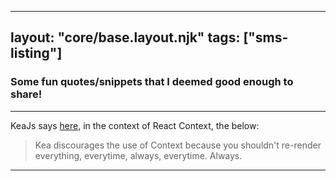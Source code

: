 ---
layout: "core/base.layout.njk"
tags: ["sms-listing"]
----

<div class="page">
  <main class="page__main" id="app-content">

<h3>Some fun quotes/snippets that I deemed good enough to share!</h3>

----

KeaJs says [here](https://keajs.org/docs/intro/what-is-kea), in the context of React Context, the below:

 > Kea discourages the use of Context because you shouldn't re-render everything, everytime, always, everytime. Always.


----

</main>
</div>
